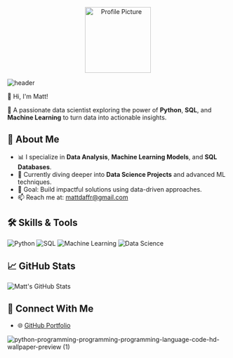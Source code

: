 <p align="center">
  <img src="https://github.com/user-attachments/assets/b0528379-4c6b-4d99-9532-aa268100b016" alt="Profile Picture" width="150">
</p>

![header](https://capsule-render.vercel.app/api?type=wave&color=0f2027,ffcc00,f9a602&height=300&section=footer&text=Data+Scientist&fontSize=80&fontColor=FFD700&desc=AI%20%7C%20Python%20%7C%20Machine%20Learning&descAlignY=70)



👋 Hi, I'm Matt!

🌟 A passionate data scientist exploring the power of **Python**, **SQL**, and **Machine Learning** to turn data into actionable insights.
## 🚀 About Me
- 📊 I specialize in **Data Analysis**, **Machine Learning Models**, and **SQL Databases**.
- 🌱 Currently diving deeper into **Data Science Projects** and advanced ML techniques.
- 🎯 Goal: Build impactful solutions using data-driven approaches.
- 📫 Reach me at: [mattdaffr@gmail.com](mailto:your.email@example.com)
## 🛠️ Skills & Tools
![Python](https://img.shields.io/badge/Python-14354C?style=for-the-badge&logo=python&logoColor=white)
![SQL](https://img.shields.io/badge/-SQL-005C84?logo=postgresql&logoColor=white)
![Machine Learning](https://img.shields.io/badge/-Machine%20Learning-102230?logo=scikit-learn&logoColor=white)
![Data Science](https://img.shields.io/badge/-Data%20Science-3776AB?logo=anaconda&logoColor=white)



## 📈 GitHub Stats
![Matt's GitHub Stats](https://github-readme-stats.vercel.app/api?username=Matt-dff&show_icons=true&theme=radical)

## 🔗 Connect With Me
- 🌐 [GitHub Portfolio](https://github.com/Matt-dff)

![python-programming-programming-programming-language-code-hd-wallpaper-preview (1)](https://github.com/user-attachments/assets/b0528379-4c6b-4d99-9532-aa268100b016)
